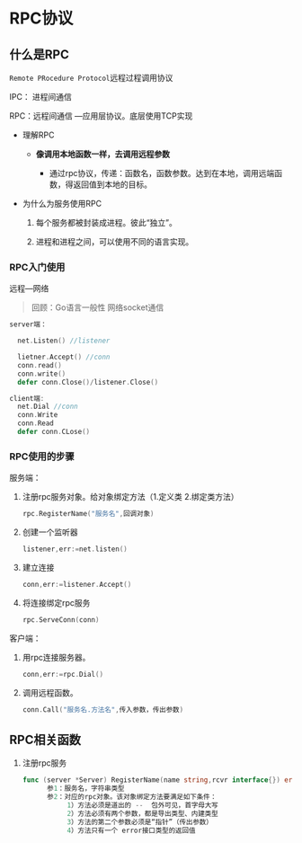 # RPC协议

## 什么是RPC

`Remote PRocedure Protocol`远程过程调用协议

IPC： 进程间通信

RPC：远程间通信 —应用层协议。底层使用TCP实现

*   理解RPC

    *   **像调用本地函数一样，去调用远程参数**

        *   通过rpc协议，传递：函数名，函数参数。达到在本地，调用远端函数，得返回值到本地的目标。

*   为什么为服务使用RPC

    1.  每个服务都被封装成进程。彼此“独立”。

    2.  进程和进程之间，可以使用不同的语言实现。

### RPC入门使用

远程—网络

> 回顾：Go语言一般性 网络socket通信

```go
server端：

  net.Listen() //listener

  lietner.Accept() //conn
  conn.read()
  conn.write()
  defer conn.Close()/listener.Close()

client端:
  net.Dial //conn
  conn.Write
  conn.Read
  defer conn.CLose() 
```

### RPC使用的步骤

服务端：

1.  注册rpc服务对象。给对象绑定方法（1.定义类 2.绑定类方法）

    ```go
    rpc.RegisterName("服务名",回调对象)
    ```

2.  创建一个监听器

    ```go
    listener,err:=net.listen()
    ```

3.  建立连接

    ```go
    conn,err:=listener.Accept()
    ```

4.  将连接绑定rpc服务

    ```go
    rpc.ServeConn(conn)
    ```

客户端：

1.  用rpc连接服务器。

    ```go
    conn,err:=rpc.Dial()
    ```

2.  调用远程函数。

    ```go
    conn.Call("服务名.方法名",传入参数，传出参数)
    ```

## RPC相关函数

1.  注册rpc服务

    ```go
    func (server *Server) RegisterName(name string,rcvr interface{}) error
          参1：服务名，字符串类型
          参2：对应的rpc对象。该对象绑定方法要满足如下条件：
               1）方法必须是道出的 --  包外可见，首字母大写
               2）方法必须有两个参数，都是导出类型、内建类型
               3）方法的第二个参数必须是“指针”（传出参数）
               4）方法只有一个 error接口类型的返回值 
    ```
